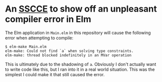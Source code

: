 # An [SSCCE](http://sscce.org/) to show off an unpleasant compiler error in Elm

The Elm application in `Main.elm` in this repository will cause the following
error when attempting to compile:

```
$ elm-make Main.elm
elm-make: Could not find `a` when solving type constraints.
elm-make: thread blocked indefinitely in an MVar operation
```

This is ultimately due to the shadowing of `a`.  Obviously I don't actually want
to write code like this, but I ran into it in a real world situation.  This was
the simplest I could make it that still caused the error.
